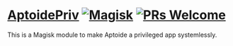 # [AptoidePriv](https://github.com/Magisk-Modules-Repo/AptoidePriv) [![Magisk](https://img.shields.io/badge/Magisk-14%2B-00B39B.svg?style=flat-square)](https://forum.xda-developers.com/apps/magisk/official-magisk-v7-universal-systemless-t3473445) [![PRs Welcome](https://img.shields.io/badge/PRs-welcome-brightgreen.svg?style=flat-square)](http://makeapullrequest.com)
This is a Magisk module to make Aptoide a privileged app systemlessly.


